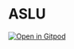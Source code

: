 # ASLU
[![Open in Gitpod](https://gitpod.io/button/open-in-gitpod.svg)](https://gitpod.io/https://github.com/alexgoldsmith/aslu)